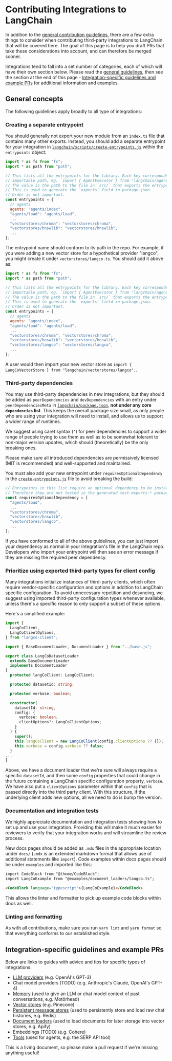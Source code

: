 # Contributing Integrations to LangChain

In addition to the [general contribution guidelines](https://github.com/hwchase17/langchainjs/blob/main/CONTRIBUTING.md), there are a few extra things to consider when contributing third-party integrations to LangChain that will be covered here. The goal of this page is to help you draft PRs that take these considerations into account, and can therefore be merged sooner.

Integrations tend to fall into a set number of categories, each of which will have their own section below. Please read the [general guidelines](#general-concepts), then see the section at the end of this page - [Integration-specific guidelines and example PRs](#integration-specific-guidelines-and-example-prs) for additional information and examples.

## General concepts

The following guidelines apply broadly to all type of integrations:

### Creating a separate entrypoint

You should generally not export your new module from an `index.ts` file that contains many other exports. Instead, you should add a separate entrypoint for your integration in [`langchain/scripts/create-entrypoints.js`](https://github.com/hwchase17/langchainjs/blob/main/langchain/scripts/create-entrypoints.js) within the `entrypoints` object:

```js
import * as fs from "fs";
import * as path from "path";

// This lists all the entrypoints for the library. Each key corresponds to an
// importable path, eg. `import { AgentExecutor } from "langchain/agents"`.
// The value is the path to the file in `src/` that exports the entrypoint.
// This is used to generate the `exports` field in package.json.
// Order is not important.
const entrypoints = {
  // agents
  agents: "agents/index",
  "agents/load": "agents/load",
  ...
  "vectorstores/chroma": "vectorstores/chroma",
  "vectorstores/hnswlib": "vectorstores/hnswlib",
  ...
};
```

The entrypoint name should conform to its path in the repo. For example, if you were adding a new vector store for a hypothetical provider "langco", you might create it under `vectorstores/langco.ts`. You should add it above as:

```js
import * as fs from "fs";
import * as path from "path";

// This lists all the entrypoints for the library. Each key corresponds to an
// importable path, eg. `import { AgentExecutor } from "langchain/agents"`.
// The value is the path to the file in `src/` that exports the entrypoint.
// This is used to generate the `exports` field in package.json.
// Order is not important.
const entrypoints = {
  // agents
  agents: "agents/index",
  "agents/load": "agents/load",
  ...
  "vectorstores/chroma": "vectorstores/chroma",
  "vectorstores/hnswlib": "vectorstores/hnswlib",
  "vectorstores/langco": "vectorstores/langco",
  ...
};
```

A user would then import your new vector store as `import { LangCoVectorStore } from "langchain/vectorstores/langco";`.

### Third-party dependencies

You may use third-party dependencies in new integrations, but they should be added as `peerDependencies` and `devDependencies` with an entry under `peerDependenciesMeta` in [`langchain/package.json`](https://github.com/hwchase17/langchainjs/blob/main/langchain/package.json), **not under any core `dependencies` list**. This keeps the overall package size small, as only people who are using your integration will need to install, and allows us to support a wider range of runtimes.

We suggest using caret syntax (`^`) for peer dependencies to support a wider range of people trying to use them as well as to be somewhat tolerant to non-major version updates, which should (theoretically) be the only breaking ones.

Please make sure all introduced dependencies are permissively licensed (MIT is recommended) and well-supported and maintained.

You must also add your new entrypoint under `requiresOptionalDependency` in the [`create-entrypoints.js`](https://github.com/hwchase17/langchainjs/blob/main/langchain/scripts/create-entrypoints.js) file to avoid breaking the build:

```js
// Entrypoints in this list require an optional dependency to be installed.
// Therefore they are not tested in the generated test-exports-* packages.
const requiresOptionalDependency = [
  "agents/load",
  ...
  "vectorstores/chroma",
  "vectorstores/hnswlib",
  "vectorstores/langco",
  ...
];
```

If you have conformed to all of the above guidelines, you can just import your dependency as normal in your integration's file in the LangChain repo. Developers who import your entrypoint will then see an error message if they are missing the required peer dependency.

### Prioritize using exported third-party types for client config

Many integrations initialize instances of third-party clients, which often require vendor-specific configuration and options in addition to LangChain specific configuration. To avoid unnecessary repetition and desyncing, we suggest using imported third-party configuration types whenever available, unless there's a specific reason to only support a subset of these options.

Here's a simplified example:

```ts
import {
  LangCoClient,
  LangCoClientOptions,
} from "langco-client";

import { BaseDocumentLoader, DocumentLoader } from "../base.js";

export class LangCoDatasetLoader
  extends BaseDocumentLoader
  implements DocumentLoader
{
  protected langCoClient: LangCoClient;

  protected datasetId: string;

  protected verbose: boolean;

  constructor(
    datasetId: string,
    config: {
      verbose: boolean;
      clientOptions?: LangCoClientOptions;
    }
  ) {
    super();
    this.langCoClient = new LangCoClient(config.clientOptions ?? {});
    this.verbose = config.verbose ?? false;
  }
...
}
```

Above, we have a document loader that we're sure will always require a specific `datasetId`, and then some `config` properties that could change in the future containing a LangChain specific configuration property, `verbose`. We have also put a `clientOptions` parameter within that `config` that is passed directly into the third party client. With this structure, if the underlying client adds new options, all we need to do is bump the version.

### Documentation and integration tests

We highly appreciate documentation and integration tests showing how to set up and use your integration. Providing this will make it much easier for reviewers to verify that your integration works and will streamline the review process.

New docs pages should be added as `.mdx` files in the appropriate location under `docs/` (`.mdx` is an extended markdown format that allows use of additional statements like `import`). Code examples within docs pages should be under `examples` and imported like this:

```md
import CodeBlock from "@theme/CodeBlock";
import LangCoExample from "@examples/document_loaders/langco.ts";

<CodeBlock language="typescript">{LangCoExample}</CodeBlock>
```

This allows the linter and formatter to pick up example code blocks within docs as well.

### Linting and formatting

As with all contributions, make sure you run `yarn lint` and `yarn format` so that everything conforms to our established style.

## Integration-specific guidelines and example PRs

Below are links to guides with advice and tips for specific types of integrations:

- [LLM providers](https://github.com/hwchase17/langchainjs/blob/main/.github/contributing/integrations/LLMS.md) (e.g. OpenAI's GPT-3)
- Chat model providers (TODO) (e.g. Anthropic's Claude, OpenAI's GPT-4)
- [Memory](https://github.com/hwchase17/langchainjs/blob/main/.github/contributing/integrations/MEMORY.md) (used to give an LLM or chat model context of past conversations, e.g. Motörhead)
- [Vector stores](https://github.com/hwchase17/langchainjs/blob/main/.github/contributing/integrations/VECTOR_STORES.md) (e.g. Pinecone)
- [Persistent message stores](https://github.com/hwchase17/langchainjs/blob/main/.github/contributing/integrations/MESSAGE_STORES.md) (used to persistently store and load raw chat histories, e.g. Redis)
- [Document loaders](https://github.com/hwchase17/langchainjs/blob/main/.github/contributing/integrations/DOCUMENT_LOADERS.md) (used to load documents for later storage into vector stores, e.g. Apify)
- Embeddings (TODO) (e.g. Cohere)
- [Tools](https://github.com/hwchase17/langchainjs/blob/main/.github/contributing/integrations/TOOLS.md) (used for agents, e.g. the SERP API tool)

This is a living document, so please make a pull request if we're missing anything useful!
